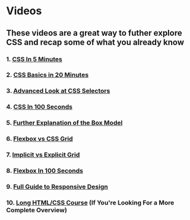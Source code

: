 <h1>Videos</h1>
<h2>These videos are a great way to futher explore CSS and recap some of what you already know</h2>
<h3>1. <a href="https://www.youtube.com/watch?v=Z4pCqK-V_Wo4">CSS In 5 Minutes</a></h3>
<h3>2. <a href="https://www.youtube.com/watch?v=1PnVor36_40">CSS Basics in 20 Minutes</a></h3>
<h3>3. <a href="https://www.youtube.com/watch?v=l1mER1bV0N0">Advanced Look at CSS Selectors</a></h3>
<h3>4. <a href="https://www.youtube.com/watch?v=OEV8gMkCHXQ">CSS In 100 Seconds</a></h3>
<h3>5. <a href="https://www.youtube.com/watch?v=M6coJNLFBWI">Further Explanation of the Box Model</a></h3>
<h3>6. <a href="https://www.youtube.com/watch?v=hs3piaN4b5I">Flexbox vs CSS Grid</a></h3>
<h3>7. <a href="https://www.youtube.com/watch?v=8_153Zz4YI8">Implicit vs Explicit Grid</a></h3>
<h3>8. <a href="https://www.youtube.com/watch?v=K74l26pE4YA">Flexbox In 100 Seconds</a></h3>
<h3>9. <a href="https://www.youtube.com/watch?v=ACZgsnJIKxc">Full Guide to Responsive Design</a></h3>
<h3>10. <a href="https://www.youtube.com/watch?v=G3e-cpL7ofc">Long HTML/CSS Course</a> (If You're Looking For a More Complete Overview)</h3>
